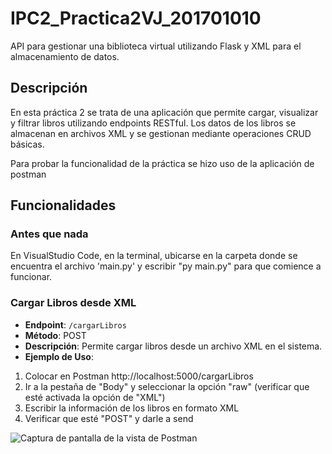 # IPC2_Practica2VJ_201701010

API para gestionar una biblioteca virtual utilizando Flask y XML para el almacenamiento de datos.

## Descripción

En esta práctica 2 se trata de una aplicación que permite cargar, visualizar y filtrar libros utilizando endpoints RESTful. Los datos de los libros se almacenan en archivos XML y se gestionan mediante operaciones CRUD básicas.

Para probar la funcionalidad de la práctica se hizo uso de la aplicación de postman

## Funcionalidades
### Antes que nada
En VisualStudio Code, en la terminal, ubicarse en la carpeta donde se encuentra el archivo 'main.py' y escribir "py main.py" para que comience a funcionar.

### Cargar Libros desde XML

- **Endpoint**: `/cargarLibros`
- **Método**: POST
- **Descripción**: Permite cargar libros desde un archivo XML en el sistema.
- **Ejemplo de Uso**: 
1. Colocar en Postman http://localhost:5000/cargarLibros
2. Ir a la pestaña de "Body" y seleccionar la opción "raw" (verificar que esté activada la opción de "XML")
3. Escribir la información de los libros en formato XML
4. Verificar que esté "POST" y darle a send

![Captura de pantalla de la vista de Postman](Documentación/images/01)
